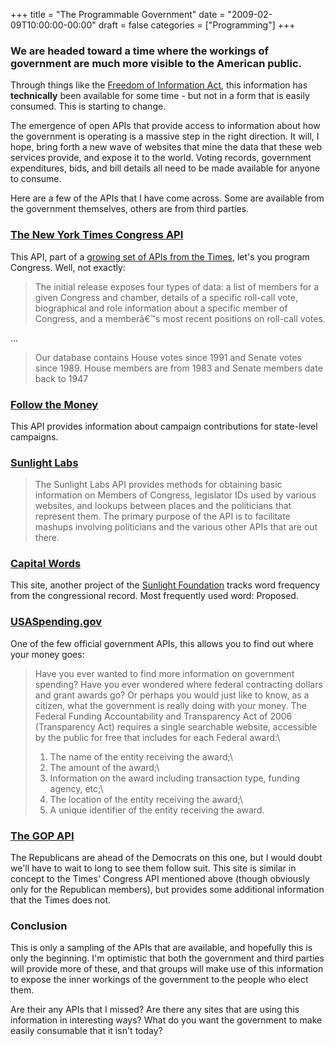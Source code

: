 +++
title = "The Programmable Government"
date = "2009-02-09T10:00:00-00:00"
draft = false
categories = ["Programming"]
+++

### **We are headed toward a time where the workings of government are much more visible to the American public.**

Through things like the [Freedom of Information
Act](http://en.wikipedia.org/wiki/Freedom_of_information_in_the_United_States),
this information has **technically** been available for some time - but
not in a form that is easily consumed. This is starting to change.

The emergence of open APIs that provide access to information about how
the government is operating is a massive step in the right direction. It
will, I hope, bring forth a new wave of websites that mine the data that
these web services provide, and expose it to the world. Voting records,
government expenditures, bids, and bill details all need to be made
available for anyone to consume.

Here are a few of the APIs that I have come across. Some are available
from the government themselves, others are from third parties.

### [The New York Times Congress API](http://open.blogs.nytimes.com/2009/01/08/introducing-the-congress-api/)

This API, part of a [growing set of APIs from the
Times](http://open.blogs.nytimes.com/tag/api/), let's you program
Congress. Well, not exactly:

> The initial release exposes four types of data: a list of members for
> a given Congress and chamber, details of a specific roll-call vote,
> biographical and role information about a specific member of Congress,
> and a memberâ€™s most recent positions on roll-call votes.

...

> Our database contains House votes since 1991 and Senate votes since
> 1989. House members are from 1983 and Senate members date back to 1947

### [Follow the Money](http://www.followthemoney.org/services/)

This API provides information about campaign contributions for
state-level campaigns.

### [Sunlight Labs](http://services.sunlightlabs.com/api/)

> The Sunlight Labs API provides methods for obtaining basic information
> on Members of Congress, legislator IDs used by various websites, and
> lookups between places and the politicians that represent them. The
> primary purpose of the API is to facilitate mashups involving
> politicians and the various other APIs that are out there.

### [Capital Words](http://www.capitolwords.org/api/)

This site, another project of the [Sunlight
Foundation](http://sunlightfoundation.com/) tracks word frequency from
the congressional record. Most frequently used word: Proposed.

### [USASpending.gov](http://usaspending.gov/)

One of the few official government APIs, this allows you to find out
where your money goes:

> Have you ever wanted to find more information on government spending?
> Have you ever wondered where federal contracting dollars and grant
> awards go? Or perhaps you would just like to know, as a citizen, what
> the government is really doing with your money. The Federal Funding
> Accountability and Transparency Act of 2006 (Transparency Act)
> requires a single searchable website, accessible by the public for
> free that includes for each Federal award:\
> 1. The name of the entity receiving the award;\
> 2. The amount of the award;\
> 3. Information on the award including transaction type, funding
> agency, etc;\
> 4. The location of the entity receiving the award;\
> 5. A unique identifier of the entity receiving the award.

### [The GOP API](http://www.gop.gov/api)

The Republicans are ahead of the Democrats on this one, but I would
doubt we'll have to wait to long to see them follow suit. This site is
similar in concept to the Times' Congress API mentioned above (though
obviously only for the Republican members), but provides some additional
information that the Times does not.

### Conclusion

This is only a sampling of the APIs that are available, and hopefully
this is only the beginning. I'm optimistic that both the government and
third parties will provide more of these, and that groups will make use
of this information to expose the inner workings of the government to
the people who elect them.

Are their any APIs that I missed? Are there any sites that are using
this information in interesting ways? What do you want the government to
make easily consumable that it isn't today?

